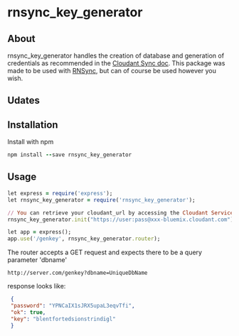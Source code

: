# rnsync_key_generator

## About

rnsync_key_generator handles the creation of database and generation of credentials as recommended in the [Cloudant Sync doc](https://github.com/cloudant/sync-android/blob/master/doc/replication.md). This package was made to be used with [RNSync](https://github.com/pwcremin/RNSync), but can of course be used however you wish.

## Udates

 
## Installation

Install with npm
```ruby
npm install --save rnsync_key_generator
```

## Usage

```ruby
let express = require('express');
let rnsync_key_generator = require('rnsync_key_generator');

// You can retrieve your cloudant_url by accessing the Cloudant Service Credentials from your Bluemix.net dashboard
rnsync_key_generator.init("https://user:pass@xxx-bluemix.cloudant.com");

let app = express();
app.use('/genkey', rnsync_key_generator.router);
```
The router accepts a GET request and expects there to be a query parameter 'dbname'

```
http://server.com/genkey?dbname=UniqueDbName
```

response looks like:
```json
 {
 "password": "YPNCaIX1sJRX5upaL3eqvTfi",
 "ok": true,
 "key": "blentfortedsionstrindigl"
 }
 ```
